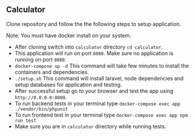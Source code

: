 

## Calculator

Clone repository and follow the the following steps to setup application.

Note: You must have docker install on your system.

- After cloning switch into `calculator` directory `cd calculator`.
- This application will run on port `8080`. Make sure no application is running on port `8080`.
- `docker-compose up -d` This command will take few minutes to install the containers and dependencies.
- `./setup.sh` This command will install laravel, node dependencies and setup databases for application and testing.
- After successful setup go to your browser and test the app using `http://0.0.0.0:8080`.
- To run backend tests in your terminal type `docker-compose exec app ./vendor/bin/phpunit`
- To run frontend test in your terminal type `docker-compose exec app npm run test`
- Make sure you are in `calculator` directory while running tests.
